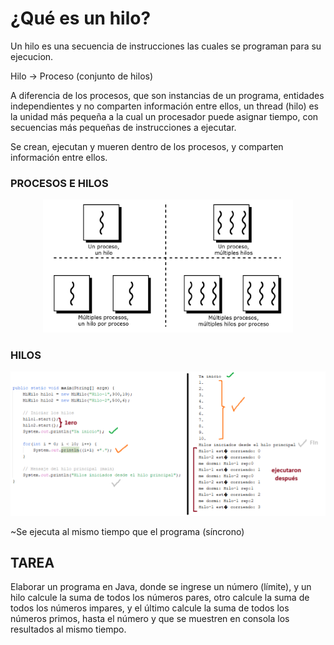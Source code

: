 # ¿Qué es un hilo?
Un hilo es una secuencia de instrucciones las cuales se programan para su ejecucion.

Hilo -> Proceso (conjunto de hilos)

A diferencia de los procesos, que son instancias de un programa, entidades independientes y no comparten información entre ellos, un thread (hilo) es la unidad más pequeña a la cual un procesador puede asignar tiempo, con secuencias más pequeñas de instrucciones a ejecutar.

Se crean, ejecutan y mueren dentro de los procesos, y comparten información entre ellos.

### PROCESOS E HILOS
<div align="center"><img src="../img/procesos-hilos.png" width="400px"></div>

### HILOS
<div align="center"><img src="../img/hilos.png" width="800px"></div>

~Se ejecuta al mismo tiempo que el programa (síncrono)


## TAREA
Elaborar un programa en Java, donde se ingrese un número (límite), y un hilo calcule la suma de todos los números pares, otro calcule la suma de todos los números impares, y el último calcule la suma de todos los números primos, hasta el número y que se muestren en consola los resultados al mismo tiempo.
